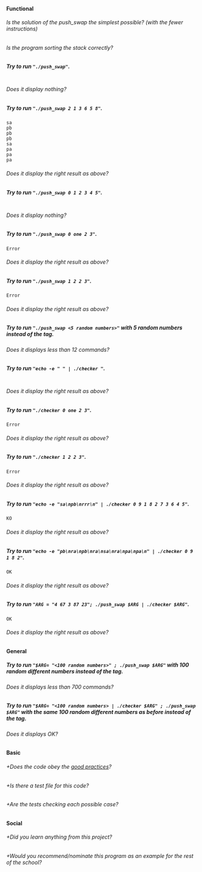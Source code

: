 #### Functional

###### Is the solution of the push_swap the simplest possible? (with the fewer instructions)
###### Is the program sorting the stack correctly?

##### Try to run `"./push_swap"`.
```

```
###### Does it display nothing?
##### Try to run `"./push_swap 2 1 3 6 5 8"`.
```
sa
pb
pb
pb
sa
pa
pa
pa
```
###### Does it display the right result as above?
##### Try to run `"./push_swap 0 1 2 3 4 5"`.
```

```
###### Does it display nothing?
##### Try to run `"./push_swap 0 one 2 3"`.
```
Error
```
###### Does it display the right result as above?
##### Try to run `"./push_swap 1 2 2 3"`.
```
Error
```
###### Does it display the right result as above?
##### Try to run `"./push_swap <5 random numbers>"` with 5 random numbers instead of the tag.
###### Does it displays less than 12 commands?
##### Try to run `"echo -e " " | ./checker "`.
```

```
###### Does it display the right result as above?
##### Try to run `"./checker 0 one 2 3"`.
```
Error
```
###### Does it display the right result as above?
##### Try to run `"./checker 1 2 2 3"`.
```
Error
```
###### Does it display the right result as above?
##### Try to run `"echo -e "sa\npb\nrrr\n" | ./checker 0 9 1 8 2 7 3 6 4 5"`.
```
KO
```
###### Does it display the right result as above?
##### Try to run `"echo -e "pb\nra\npb\nra\nsa\nra\npa\npa\n" | ./checker 0 9 1 8 2"`.
```
OK
```
###### Does it display the right result as above?
##### Try to run `"ARG = "4 67 3 87 23"; ./push_swap $ARG | ./checker $ARG"`.
```
OK
```
###### Does it display the right result as above?

#### General

##### Try to run `"$ARG= "<100 random numbers>" ; ./push_swap $ARG"` with 100 random different numbers instead of the tag.
###### Does it displays less than 700 commands?
##### Try to run `"$ARG= "<100 random numbers> | ./checker $ARG" ; ./push_swap $ARG"` with the same 100 random different numbers as before instead of the tag.
###### Does it displays OK?

#### Basic

###### +Does the code obey the [good practices](https://github.com/01-edu/public/blob/master/subjects/good-practices.en.md)?

###### +Is there a test file for this code?
###### +Are the tests checking each possible case?

#### Social

###### +Did you learn anything from this project?
###### +Would you recommend/nominate this program as an example for the rest of the school?